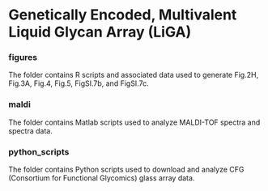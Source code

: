 # Genetically Encoded, Multivalent Liquid Glycan Array (LiGA)

### figures

The folder contains R scripts and associated data used to generate Fig.2H, Fig.3A, Fig.4, Fig.5, FigSI.7b, and FigSI.7c.

### maldi

The folder contains Matlab scripts used to analyze MALDI-TOF spectra and spectra data. 

### python_scripts

The folder contains Python scripts used to download and analyze CFG (Consortium for Functional Glycomics) glass array data.
